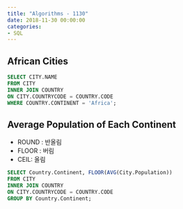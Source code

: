 ```yaml
---
title: "Algorithms - 1130"
date: 2018-11-30 00:00:00
categories:
- SQL
---
```


## African Cities

```sql
SELECT CITY.NAME
FROM CITY
INNER JOIN COUNTRY
ON CITY.COUNTRYCODE = COUNTRY.CODE
WHERE COUNTRY.CONTINENT = 'Africa';
```

## Average Population of Each Continent
- ROUND : 반올림
- FLOOR : 버림
- CEIL: 올림

```sql
SELECT Country.Continent, FLOOR(AVG(City.Population))
FROM CITY
INNER JOIN COUNTRY
ON CITY.COUNTRYCODE = COUNTRY.CODE
GROUP BY Country.Continent;                            
```
